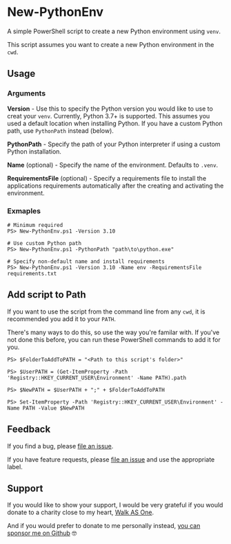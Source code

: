 # New-PythonEnv

A simple PowerShell script to create a new Python environment using `venv`.

This script assumes you want to create a new Python environment in the `cwd`.


## Usage

### Arguments

**Version** - Use this to specify the Python version you would like to use to creat your `venv`. Currently, Python 3.7+ is supported. This assumes you used a default location when installing Python. If you have a custom Python path, use `PythonPath` instead (below).

**PythonPath** - Specify the path of your Python interpreter if using a custom Python installation.

**Name** (optional) - Specify the name of the environment. Defaults to `.venv`.

**RequirementsFile** (optional) - Specify a requirements file to install the applications requirements automatically after the creating and activating the environment.

### Exmaples

```pwsh
# Minimum required
PS> New-PythonEnv.ps1 -Version 3.10

# Use custom Python path
PS> New-PythonEnv.ps1 -PythonPath "path\to\python.exe"

# Specify non-default name and install requirements
PS> New-PythonEnv.ps1 -Version 3.10 -Name env -RequirementsFile requirements.txt
```

## Add script to Path

If you want to use the script from the command line from any `cwd`, it is recommended you add it to your `PATH`.

There's many ways to do this, so use the way you're familar with. If you've not done this before, you can run these PowerShell commands to add it for you.

```pwsh
PS> $FolderToAddToPATH = "<Path to this script's folder>"

PS> $UserPATH = (Get-ItemProperty -Path 'Registry::HKEY_CURRENT_USER\Environment' -Name PATH).path

PS> $NewPATH = $UserPATH + ";" + $FolderToAddToPATH

PS> Set-ItemProperty -Path 'Registry::HKEY_CURRENT_USER\Environment' -Name PATH -Value $NewPATH

```

## Feedback

If you find a bug, please [file an issue](https://github.com/EndlessTrax/Python-Env/issues).

If you have feature requests, please [file an issue](https://github.com/EndlessTrax/Python-Env/issues)
and use the appropriate label.

## Support

If you would like to show your support, I would be very grateful if you would donate
to a charity close to my heart, [Walk AS One](https://walkasone.org/donate/).

And if you would prefer to donate to me personally instead,
[you can sponsor me on Github](https://github.com/sponsors/EndlessTrax) 🤓
